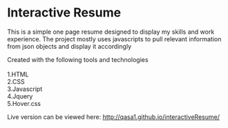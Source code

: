 # Interactive Resume

This is a simple one page resume designed to display my skills and work experience.
The project mostly uses javascripts to pull relevant information from json objects and display it accordingly

Created with the following tools and technologies <br></br>
1.HTML<br>
2.CSS<br>
3.Javascript<br>
4.Jquery<br>
5.Hover.css<br>

Live version can be viewed here: http://qasa1.github.io/interactiveResume/
